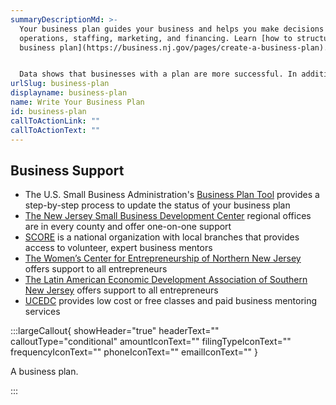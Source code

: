 ```yaml
---
summaryDescriptionMd: >-
  Your business plan guides your business and helps you make decisions around
  operations, staffing, marketing, and financing. Learn [how to structure your
  business plan](https://business.nj.gov/pages/create-a-business-plan).


  Data shows that businesses with a plan are more successful. In addition, some state licenses may require you to have a business plan.
urlSlug: business-plan
displayname: business-plan
name: Write Your Business Plan
id: business-plan
callToActionLink: ""
callToActionText: ""
---
```


## Business Support

- The U.S. Small Business Administration's [Business Plan Tool](https://www.sba.gov/business-guide/plan-your-business/write-your-business-plan) provides a step-by-step process to update the status of your business plan
- [The New Jersey Small Business Development Center](https://njsbdc.com/) regional offices are in every county and offer one-on-one support
- [SCORE](https://www.score.org/) is a national organization with local branches that provides access to volunteer, expert business mentors
- [The Women’s Center for Entrepreneurship of Northern New Jersey](https://www.wcecnj.org/) offers support to all entrepreneurs
- [The Latin American Economic Development Association of Southern New Jersey](http://www.laeda.com/) offers support to all entrepreneurs
- [UCEDC](https://ucedc.com/) provides low cost or free classes and paid business mentoring services

:::largeCallout{ showHeader="true" headerText="" calloutType="conditional" amountIconText="" filingTypeIconText="" frequencyIconText="" phoneIconText="" emailIconText="" }

A business plan.

:::
